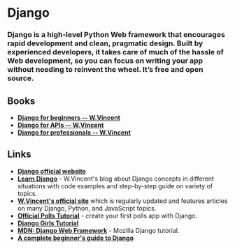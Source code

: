 # Django

### Django is a high-level Python Web framework that encourages rapid development and clean, pragmatic design. Built by experienced developers, it takes care of much of the hassle of Web development, so you can focus on writing your app without needing to reinvent the wheel. It’s free and open source.

## Books
* **[Django for beginners -- W.Vincent](https://github.com/UlugbekMuslitdinov/awesome-sources/blob/main/backend/python/Django/Django%20for%20Beginners%20by%20William%20S.%20Vincent%20(z-lib.org).pdf)**
* **[Django for APIs -- W.Vincent](https://github.com/UlugbekMuslitdinov/awesome-sources/blob/main/backend/python/Django/Django%20for%20APIs%20Build%20Web%20APIs%20with%20Python%20%20Django%20by%20William%20S.%20Vincent%20(z-lib.org).pdf)**
* **[Django for professionals -- W.Vincent](https://github.com/UlugbekMuslitdinov/awesome-sources/blob/main/backend/python/Django/Django%20for%20Professionals%20Production%20Websites%20with%20Python%20%20Django%20by%20William%20S.%20Vincent%20(z-lib.org).pdf)**

## Links
* **[Django official website](https://www.djangoproject.com/)**
* **[Learn Django](https://learndjango.com/)** - W.Vincent's blog about Django concepts in different situations with code examples and step-by-step guide on variety of topics.
* **[W.Vincent's official site](https://wsvincent.com/)** which is regularly updated
and features articles on many Django, Python, and JavaScript topics.
* **[Official Polls Tutorial](https://docs.djangoproject.com/en/2.0/intro/tutorial01/)** - create your first polls app with Django.
 * **[Django Girls Tutorial](https://tutorial.djangogirls.org/en/)**
 * **[MDN: Django Web Framework](https://developer.mozilla.org/en-US/docs/Learn/Server-side/Django)** - Mozilla Django tutorial.
 * **[A complete beginner's guide to Django](https://simpleisbetterthancomplex.com/series/2017/09/04/a-complete-beginners-guide-to-django-part-1.html)**